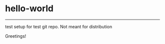 # hello-world
---------------------------------
test setup for test git repo.
Not meant for distribution

Greetings!
